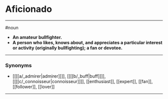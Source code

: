 # Aficionado
---
#noun
- **An amateur bullfighter.**
- **A person who likes, knows about, and appreciates a particular interest or activity (originally bullfighting); a fan or devotee.**
---
### Synonyms
- [[[[a/_admirer|admirer]]]], [[[[b/_buff|buff]]]], [[[[c/_connoisseur|connoisseur]]]], [[enthusiast]], [[expert]], [[fan]], [[follower]], [[lover]]
---
